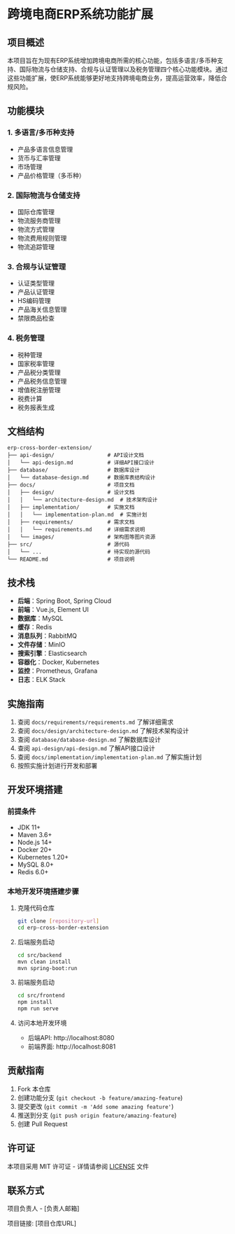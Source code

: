 # 跨境电商ERP系统功能扩展

## 项目概述

本项目旨在为现有ERP系统增加跨境电商所需的核心功能，包括多语言/多币种支持、国际物流与仓储支持、合规与认证管理以及税务管理四个核心功能模块。通过这些功能扩展，使ERP系统能够更好地支持跨境电商业务，提高运营效率，降低合规风险。

## 功能模块

### 1. 多语言/多币种支持

- 产品多语言信息管理
- 货币与汇率管理
- 市场管理
- 产品价格管理（多币种）

### 2. 国际物流与仓储支持

- 国际仓库管理
- 物流服务商管理
- 物流方式管理
- 物流费用规则管理
- 物流追踪管理

### 3. 合规与认证管理

- 认证类型管理
- 产品认证管理
- HS编码管理
- 产品海关信息管理
- 禁限商品检查

### 4. 税务管理

- 税种管理
- 国家税率管理
- 产品税分类管理
- 产品税务信息管理
- 增值税注册管理
- 税费计算
- 税务报表生成

## 文档结构

```
erp-cross-border-extension/
├── api-design/                 # API设计文档
│   └── api-design.md           # 详细API接口设计
├── database/                   # 数据库设计
│   └── database-design.md      # 数据库表结构设计
├── docs/                       # 项目文档
│   ├── design/                 # 设计文档
│   │   └── architecture-design.md  # 技术架构设计
│   ├── implementation/         # 实施文档
│   │   └── implementation-plan.md  # 实施计划
│   ├── requirements/           # 需求文档
│   │   └── requirements.md     # 详细需求说明
│   └── images/                 # 架构图等图片资源
├── src/                        # 源代码
│   └── ...                     # 待实现的源代码
└── README.md                   # 项目说明
```

## 技术栈

- **后端**：Spring Boot, Spring Cloud
- **前端**：Vue.js, Element UI
- **数据库**：MySQL
- **缓存**：Redis
- **消息队列**：RabbitMQ
- **文件存储**：MinIO
- **搜索引擎**：Elasticsearch
- **容器化**：Docker, Kubernetes
- **监控**：Prometheus, Grafana
- **日志**：ELK Stack

## 实施指南

1. 查阅 `docs/requirements/requirements.md` 了解详细需求
2. 查阅 `docs/design/architecture-design.md` 了解技术架构设计
3. 查阅 `database/database-design.md` 了解数据库设计
4. 查阅 `api-design/api-design.md` 了解API接口设计
5. 查阅 `docs/implementation/implementation-plan.md` 了解实施计划
6. 按照实施计划进行开发和部署

## 开发环境搭建

### 前提条件

- JDK 11+
- Maven 3.6+
- Node.js 14+
- Docker 20+
- Kubernetes 1.20+
- MySQL 8.0+
- Redis 6.0+

### 本地开发环境搭建步骤

1. 克隆代码仓库
   ```bash
   git clone [repository-url]
   cd erp-cross-border-extension
   ```

2. 后端服务启动
   ```bash
   cd src/backend
   mvn clean install
   mvn spring-boot:run
   ```

3. 前端服务启动
   ```bash
   cd src/frontend
   npm install
   npm run serve
   ```

4. 访问本地开发环境
   - 后端API: http://localhost:8080
   - 前端界面: http://localhost:8081

## 贡献指南

1. Fork 本仓库
2. 创建功能分支 (`git checkout -b feature/amazing-feature`)
3. 提交更改 (`git commit -m 'Add some amazing feature'`)
4. 推送到分支 (`git push origin feature/amazing-feature`)
5. 创建 Pull Request

## 许可证

本项目采用 MIT 许可证 - 详情请参阅 [LICENSE](LICENSE) 文件

## 联系方式

项目负责人 - [负责人邮箱]

项目链接: [项目仓库URL] 